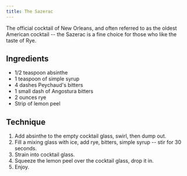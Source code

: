 ```yaml
---
title: The Sazerac
---
```


The official cocktail of New Orleans, and often referred to as the oldest American cocktail -- the Sazerac is a fine choice for those who like the taste of Rye.

Ingredients
-----------

* 1/2 teaspoon absinthe
* 1 teaspoon of simple syrup
* 4 dashes Peychaud's bitters
* 1 small dash of Angostura bitters
* 2 ounces rye
* Strip of lemon peel

Technique
-----------

1. Add absinthe to the empty cocktail glass, swirl, then dump out.
2. Fill a mixing glass with ice, add rye, bitters, simple syrup -- stir
   for 30 seconds.
3. Strain into cocktail glass.
4. Squeeze the lemon peel over the cocktail glass, drop it in.
5. Enjoy.
